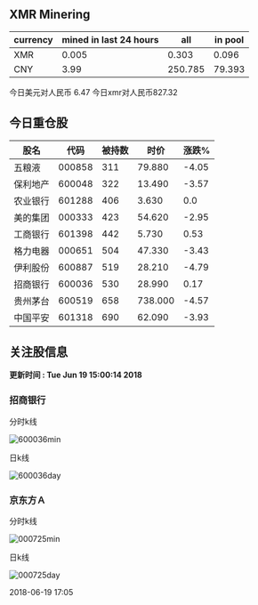 ## XMR Minering

|currency|mined in last 24 hours|all|in pool|
|---|---|---|---|
|XMR|0.005|0.303|0.096|
|CNY|3.99|250.785|79.393|

今日美元对人民币 6.47	今日xmr对人民币827.32


## 今日重仓股 

|股名|代码|被持数|时价|涨跌%|
|---|---|---|---|---|
|五粮液|000858|311|79.880|-4.05|
|保利地产|600048|322|13.490|-3.57|
|农业银行|601288|406|3.630|0.0|
|美的集团|000333|423|54.620|-2.95|
|工商银行|601398|442|5.730|0.53|
|格力电器|000651|504|47.330|-3.43|
|伊利股份|600887|519|28.210|-4.79|
|招商银行|600036|530|28.990|0.17|
|贵州茅台|600519|658|738.000|-4.57|
|中国平安|601318|690|62.090|-3.93|

## 关注股信息
**更新时间 : Tue Jun 19 15:00:14 2018**
### 招商银行 
分时k线

![600036min](http://image.sinajs.cn/newchart/min/n/sh600036.gif)

日k线

![600036day](http://image.sinajs.cn/newchart/daily/n/sh600036.gif)

### 京东方Ａ 
分时k线

![000725min](http://image.sinajs.cn/newchart/min/n/sz000725.gif)

日k线

![000725day](http://image.sinajs.cn/newchart/daily/n/sz000725.gif)

2018-06-19 17:05